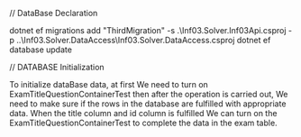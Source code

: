 
// DataBase Declaration

dotnet ef migrations add "ThirdMigration" -s .\Inf03.Solver.Inf03Api.csproj -p ..\Inf03.Solver.DataAccess\Inf03.Solver.DataAccess.csproj
dotnet ef database update


// DATABASE Initialization

To initialize dataBase data, at first We need to turn on ExamTitleQuestionContainerTest then after the operation is carried out,
We need to make sure if the rows in the database are fulfilled with appropriate data. When the title column and id column is fulfilled
We can turn on the ExamTitleQuestionContainerTest to complete the data in the exam table.
